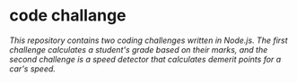 # code challange
*This repository contains two coding challenges written in Node.js. The first challenge calculates a student's grade based on their marks, and the second challenge is a speed detector that calculates demerit points for a car's speed.*